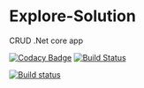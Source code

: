 # Explore-Solution

CRUD .Net core app


[![Codacy Badge](https://api.codacy.com/project/badge/Grade/9f72219786064c4a97767285f1737e10)](https://app.codacy.com/manual/OlegZarevych/Explore-Solution?utm_source=github.com&utm_medium=referral&utm_content=OlegZarevych/Explore-Solution&utm_campaign=Badge_Grade_Dashboard)
[![Build Status](https://travis-ci.org/OlegZarevych/Explore-Solution.svg?branch=master)](https://travis-ci.org/OlegZarevych/Explore-Solution)

[![Build status](https://dev.azure.com/orangehr/Explore-Solution/_apis/build/status/Explore-Solution-dev-as%20-%20CI)](https://dev.azure.com/orangehr/Explore-Solution/_build/latest?definitionId=4)
